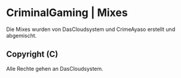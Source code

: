 # CriminalGaming | Mixes

Die Mixes wurden von DasCloudsystem und CrimeAyaso erstellt und abgemischt.

Copyright (C)
--------------------
 Alle Rechte gehen an DasCloudsystem.
